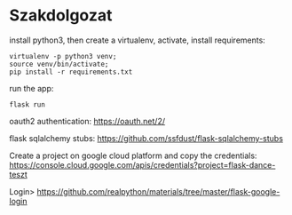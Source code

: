 # Szakdolgozat


install python3, then create a virtualenv, activate, install requirements:

```
virtualenv -p python3 venv;
source venv/bin/activate;
pip install -r requirements.txt
```

run the app:

```
flask run
```

oauth2 authentication:
https://oauth.net/2/

flask sqlalchemy stubs:
https://github.com/ssfdust/flask-sqlalchemy-stubs


Create a project on google cloud platform and copy the credentials:
https://console.cloud.google.com/apis/credentials?project=flask-dance-teszt


Login>
https://github.com/realpython/materials/tree/master/flask-google-login